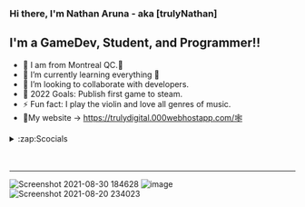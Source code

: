 ### Hi there, I'm Nathan Aruna - aka [trulyNathan]


## I'm a GameDev, Student, and Programmer!!

- 🔭 I am from Montreal QC.🍁
- 🌱 I’m currently learning everything 🤣
- 👯 I’m looking to collaborate with developers.
- 🥅 2022 Goals: Publish first game to steam.
- ⚡ Fun fact: I play the violin and love all genres of music.
- 🌊My website -> https://trulydigital.000webhostapp.com/🕸️

<details>
  <summary>:zap:Scocials</summary>
  
<!--START_SECTION:activity-->
1. 🗣 Discord server -> https://discord.gg/4tTrHN7S
2. 🎤 Discord username ->trύlyNάthάñ#1001
3. 🗣Instagram -> https://www.instagram.com/nathan.aruna/

<!--END_SECTION:activity-->

</details>


 </details>

<br />
<br />

---




<!--END_SECTION:activity-->

</details>


 </details>


![Screenshot 2021-08-30 184628](https://user-images.githubusercontent.com/88948653/131441589-754f80cf-c3d6-45ad-a42c-5216884ecb7a.png)
![image](https://user-images.githubusercontent.com/88948653/131441776-6a3b9faa-c5ca-4892-ac72-01e7de89c7d1.png)
![Screenshot 2021-08-20 234023](https://user-images.githubusercontent.com/88948653/131441825-2fc0f6cf-68ef-43b4-bcc1-e87d12f29677.png)


